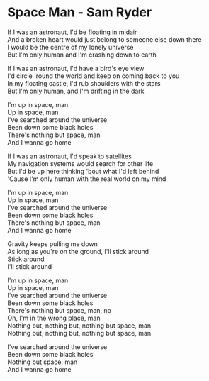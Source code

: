 # Space Man - Sam Ryder

If I was an astronaut, I'd be floating in midair\
And a broken heart would just belong to someone else down there\
I would be the centre of my lonely universe\
But I'm only human and I'm crashing down to earth

If I was an astronaut, I'd have a bird's eye view\
I'd circle 'round the world and keep on coming back to you\
In my floating castle, I'd rub shoulders with the stars\
But I'm only human, and I'm drifting in the dark

I'm up in space, man\
Up in space, man\
I've searched around the universe\
Been down some black holes\
There's nothing but space, man\
And I wanna go home

If I was an astronaut, I'd speak to satellites\
My navigation systems would search for other life\
But I'd be up here thinking 'bout what I'd left behind\
'Cause I'm only human with the real world on my mind

I'm up in space, man\
Up in space, man\
I've searched around the universe\
Been down some black holes\
There's nothing but space, man\
And I wanna go home

Gravity keeps pulling me down\
As long as you're on the ground, I'll stick around\
Stick around\
I'll stick around

I'm up in space, man\
Up in space, man\
I've searched around the universe\
Been down some black holes\
There's nothing but space, man, no\
Oh, I'm in the wrong place, man\
Nothing but, nothing but, nothing but space, man\
Nothing but, nothing but, nothing but space, man

I've searched around the universe\
Been down some black holes\
Nothing but space, man\
And I wanna go home